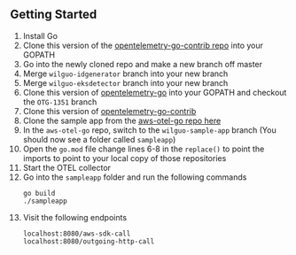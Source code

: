 ## Getting Started

1. Install Go
2. Clone this version of the [opentelemetry-go-contrib repo](https://github.com/open-o11y/opentelemetry-go-contrib.git) into your GOPATH
3. Go into the newly cloned repo and make a new branch off master
4. Merge `wilguo-idgenerator` branch into your new branch
5. Merge `wilguo-eksdetector` branch into your new branch
6. Clone this version of [opentelemetry-go](https://github.com/Aneurysm9/opentelemetry-go.git) into your GOPATH and checkout the `OTG-1351` branch
7. Clone this version of [opentelemetry-go-contrib](https://github.com/Tenaria/opentelemetry-go-contrib/tree/aws-sdk-s3) 
8. Clone the sample app from the [aws-otel-go repo here](https://github.com/aws-observability/aws-otel-go)
9. In the `aws-otel-go` repo, switch to the `wilguo-sample-app` branch (You should now see a folder called `sampleapp`)
10. Open the `go.mod` file change lines 6-8 in the `replace()` to point the imports to point to your local copy of those repositories
11. Start the OTEL collector
12. Go into the `sampleapp` folder and run the following commands
    ```
    go build
    ./sampleapp
    ```
11. Visit the following endpoints
    ```
    localhost:8080/aws-sdk-call
    localhost:8080/outgoing-http-call
    ```